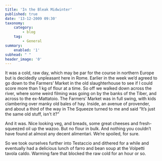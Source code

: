 ```yaml
---
title: 'In the Bleak Midwinter'
published: true
date: '13-12-2009 09:30'
taxonomy:
    category:
        - blog
    tag:
        - General
summary:
    enabled: '1'
subhead: " "
header_image: '0'
---
```


It was a cold, raw day, which may be par for the course in northern Europe but is decidedly unpleasant here in Rome. Earlier in the week we’d agreed to go down to the Farmers’ Market in the old slaughterhouse to see if I could score more than 1 kg of flour at a time. So off we walked down across the river, where some weird filming was going on by the banks of the Tiber, and across to the ex-Mattatoio. The Farmers’ Market was in full swing, with kids clambering over manky old bales of hay. Inside, an avenue of provender, and about a third of the way in The Squeeze turned to me and said “It’s just the same old stuff, isn't it?”

And it was. Nice looking veg, and breads, some great cheeses and fresh-squeezed oil up the wazoo. But no flour in bulk. And nothing you couldn’t have found at almost any decent alimentari. We’re spoiled, for sure.

So we took ourselves further into Testaccio and dithered for a while and eventually had a delicious lunch of farro and bean soup at the Volpetti tavola caldo. Warming fare that blocked the raw cold for an hour or so.
